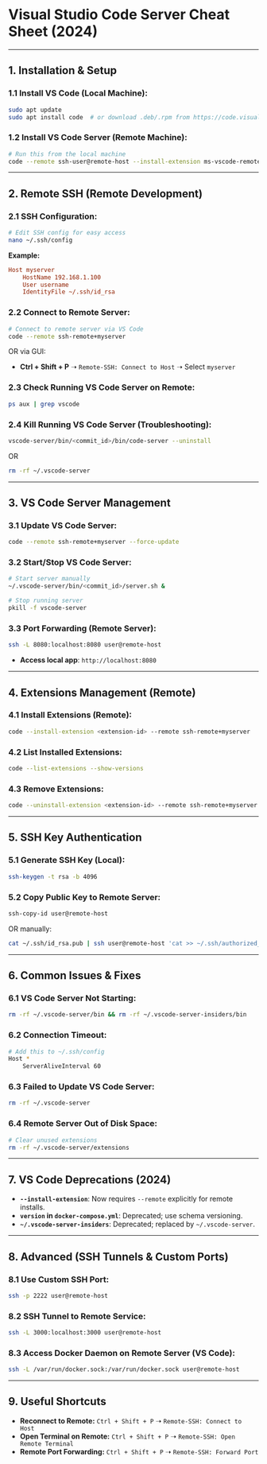 # Visual Studio Code Server Cheat Sheet (2024)

---

## 1. **Installation & Setup**

### **1.1 Install VS Code (Local Machine):**

```bash
sudo apt update
sudo apt install code  # or download .deb/.rpm from https://code.visualstudio.com/
```

### **1.2 Install VS Code Server (Remote Machine):**

```bash
# Run this from the local machine
code --remote ssh-user@remote-host --install-extension ms-vscode-remote.remote-ssh
```

---

## 2. **Remote SSH (Remote Development)**

### **2.1 SSH Configuration:**

```bash
# Edit SSH config for easy access
nano ~/.ssh/config
```

**Example:**

```ini
Host myserver
    HostName 192.168.1.100
    User username
    IdentityFile ~/.ssh/id_rsa
```

### **2.2 Connect to Remote Server:**

```bash
# Connect to remote server via VS Code
code --remote ssh-remote+myserver
```

OR via GUI:

-   **Ctrl + Shift + P** ➝ `Remote-SSH: Connect to Host` ➝ Select `myserver`

### **2.3 Check Running VS Code Server on Remote:**

```bash
ps aux | grep vscode
```

### **2.4 Kill Running VS Code Server (Troubleshooting):**

```bash
vscode-server/bin/<commit_id>/bin/code-server --uninstall
```

OR

```bash
rm -rf ~/.vscode-server
```

---

## 3. **VS Code Server Management**

### **3.1 Update VS Code Server:**

```bash
code --remote ssh-remote+myserver --force-update
```

### **3.2 Start/Stop VS Code Server:**

```bash
# Start server manually
~/.vscode-server/bin/<commit_id>/server.sh &

# Stop running server
pkill -f vscode-server
```

### **3.3 Port Forwarding (Remote Server):**

```bash
ssh -L 8080:localhost:8080 user@remote-host
```

-   **Access local app**: `http://localhost:8080`

---

## 4. **Extensions Management (Remote)**

### **4.1 Install Extensions (Remote):**

```bash
code --install-extension <extension-id> --remote ssh-remote+myserver
```

### **4.2 List Installed Extensions:**

```bash
code --list-extensions --show-versions
```

### **4.3 Remove Extensions:**

```bash
code --uninstall-extension <extension-id> --remote ssh-remote+myserver
```

---

## 5. **SSH Key Authentication**

### **5.1 Generate SSH Key (Local):**

```bash
ssh-keygen -t rsa -b 4096
```

### **5.2 Copy Public Key to Remote Server:**

```bash
ssh-copy-id user@remote-host
```

OR manually:

```bash
cat ~/.ssh/id_rsa.pub | ssh user@remote-host 'cat >> ~/.ssh/authorized_keys'
```

---

## 6. **Common Issues & Fixes**

### **6.1 VS Code Server Not Starting:**

```bash
rm -rf ~/.vscode-server/bin && rm -rf ~/.vscode-server-insiders/bin
```

### **6.2 Connection Timeout:**

```bash
# Add this to ~/.ssh/config
Host *
    ServerAliveInterval 60
```

### **6.3 Failed to Update VS Code Server:**

```bash
rm -rf ~/.vscode-server
```

### **6.4 Remote Server Out of Disk Space:**

```bash
# Clear unused extensions
rm -rf ~/.vscode-server/extensions
```

---

## 7. **VS Code Deprecations (2024)**

-   **`--install-extension`**: Now requires `--remote` explicitly for remote installs.
-   **`version` in `docker-compose.yml`**: Deprecated; use schema versioning.
-   **`~/.vscode-server-insiders`**: Deprecated; replaced by `~/.vscode-server`.

---

## 8. **Advanced (SSH Tunnels & Custom Ports)**

### **8.1 Use Custom SSH Port:**

```bash
ssh -p 2222 user@remote-host
```

### **8.2 SSH Tunnel to Remote Service:**

```bash
ssh -L 3000:localhost:3000 user@remote-host
```

### **8.3 Access Docker Daemon on Remote Server (VS Code):**

```bash
ssh -L /var/run/docker.sock:/var/run/docker.sock user@remote-host
```

---

## 9. **Useful Shortcuts**

-   **Reconnect to Remote:** `Ctrl + Shift + P` ➝ `Remote-SSH: Connect to Host`
-   **Open Terminal on Remote:** `Ctrl + Shift + P` ➝ `Remote-SSH: Open Remote Terminal`
-   **Remote Port Forwarding:** `Ctrl + Shift + P` ➝ `Remote-SSH: Forward Port`

